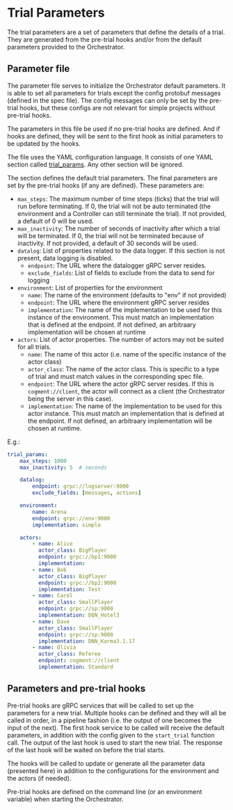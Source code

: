 # Trial Parameters

The trial parameters are a set of parameters that define the details of a trial. They are generated from the pre-trial hooks and/or from the default parameters provided to the Orchestrator.

## Parameter file

The parameter file serves to initialize the Orchestrator default parameters. It is able to set all parameters for trials except the config protobuf messages (defined in the spec file). The config messages can only be set by the pre-trial hooks, but these configs are not relevant for simple projects without pre-trial hooks.

The parameters in this file be used if no pre-trial hooks are defined. And if hooks are defined, they will be sent to the first hook as initial parameters to be updated by the hooks.

The file uses the YAML configuration language.  It consists of one YAML section called [trial_params](#trial-params). Any other section will be ignored.

The section defines the default trial parameters. The final parameters are set by the pre-trial hooks (if any are defined).
These parameters are:

-   `max_steps`: The maximum number of time steps (ticks) that the trial will run before terminating. If 0, the trial will not be auto terminated (the environment and a Controller can still terminate the trial). If not provided, a default of 0 will be used.
-   `max_inactivity`: The number of seconds of inactivity after which a trial will be terminated. If 0, the trial will not be terminated because of inactivity. If not provided, a default of 30 seconds will be used.
-   `datalog`: List of properties related to the data logger. If this section is not present, data logging is disabled.
    -   `endpoint`: The URL where the datalogger gRPC server resides.
    -   `exclude_fields`: List of fields to exclude from the data to send for logging
-   `environment`: List of properties for the environment
    -   `name`: The name of the environment (defaults to "env" if not provided)
    -   `endpoint`: The URL where the environment gRPC server resides
    -   `implementation`: The name of the implementation to be used for this instance of the environment. This must match an implementation that is defined at the endpoint. If not defined, an arbitraary implementation will be chosen at runtime
-   `actors`: List of actor properties. The number of actors may not be suited for all trials.
    -   `name`: The name of this actor (i.e. name of the specific instance of the actor class)
    -   `actor_class`: The name of the actor class. This is specific to a type of trial and must match values in the corresponding spec file.
    -   `endpoint`: The URL where the actor gRPC server resides. If this is `cogment://client`, the actor will connect as a client (the Orchestrator being the server in this case).
    -   `implementation`: The name of the implementation to be used for this actor instance. This must match an implementation that is defined at the endpoint. If not defined, an arbitraary implementation will be chosen at runtime.

E.g.:

```yaml
trial_params:
    max_steps: 1000
    max_inactivity: 5  # seconds

    datalog:
        endpoint: grpc://logserver:9000
        exclude_fields: [messages, actions]

    environment:
        name: Arena
        endpoint: grpc://env:9000
        implementation: simple

    actors:
        - name: Alice
          actor_class: BigPlayer
          endpoint: grpc://bp1:9000
          implementation:
        - name: Bob
          actor_class: BigPlayer
          endpoint: grpc://bp2:9000
          implementation: Test
        - name: Carol
          actor_class: SmallPlayer
          endpoint: grpc://sp:9000
          implementation: DQN_Hotel3
        - name: Dave
          actor_class: SmallPlayer
          endpoint: grpc://sp:9000
          implementation: DNN_Karma3.1.17
        - name: Olivia
          actor_class: Referee
          endpoint: cogment://client
          implementation: Standard
```

## Parameters and pre-trial hooks

Pre-trial hooks are gRPC services that will be called to set up the parameters for a new trial. Multiple hooks can be defined and they will all be called in order, in a pipeline fashion (i.e. the output of one becomes the input of the next). The first hook service to be called will receive the default parameters, in addition with the config given to the `start_trial` function call. The output of the last hook is used to start the new trial. The response of the last hook will be waited on before the trial starts.

The hooks will be called to update or generate all the parameter data (presented here) in addition to the configurations for the environment and the actors (if needed).

Pre-trial hooks are defined on the command line (or an environment variable) when starting the Orchestrator.
